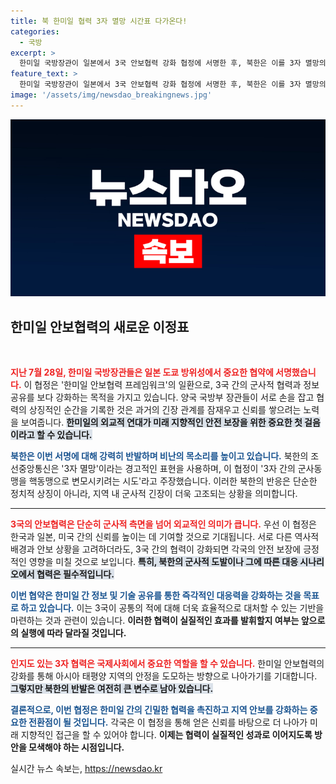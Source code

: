 ```yaml
---
title: 북 한미일 협력 3자 멸망 시간표 다가온다!
categories:
  - 국방
excerpt: >
  한미일 국방장관이 일본에서 3국 안보협력 강화 협정에 서명한 후, 북한은 이를 3자 멸망의 시간표로 규정하며 강력 반발. 군사동맹의 강화가 지역 안보에 미치는 악영향을 경고하고, 미국과 동맹국의 의도를 비난하는 논평이 쏟아졌다.
feature_text: >
  한미일 국방장관이 일본에서 3국 안보협력 강화 협정에 서명한 후, 북한은 이를 3자 멸망의 시간표로 규정하며 강력 반발. 군사동맹의 강화가 지역 안보에 미치는 악영향을 경고하고, 미국과 동맹국의 의도를 비난하는 논평이 쏟아졌다.
image: '/assets/img/newsdao_breakingnews.jpg'
---
```


<p><img src="/assets/img/newsdao_breakingnews.jpg" alt="cryptoinkorea 속보" /></p>

<h2 data-ke-size="size26">한미일 안보협력의 새로운 이정표</h2>

<p data-ke-size="size16">&nbsp;</p>

<p><b><span style="color: #ee2323;">지난 7월 28일, 한미일 국방장관들은 일본 도쿄 방위성에서 중요한 협약에 서명했습니다.</span></b> 이 협정은 '한미일 안보협력 프레임워크'의 일환으로, 3국 간의 군사적 협력과 정보 공유를 보다 강화하는 목적을 가지고 있습니다. 양국 국방부 장관들이 서로 손을 잡고 협력의 상징적인 순간을 기록한 것은 과거의 긴장 관계를 잠재우고 신뢰를 쌓으려는 노력을 보여줍니다. <b><span style="background-color: #21538527;">한미일의 외교적 연대가 미래 지향적인 안전 보장을 위한 중요한 첫 걸음이라고 할 수 있습니다.</span></b> </p>

<p><b><span style="color: #1a5490;">북한은 이번 서명에 대해 강력히 반발하며 비난의 목소리를 높이고 있습니다.</span></b> 북한의 조선중앙통신은 '3자 멸망'이라는 경고적인 표현을 사용하며, 이 협정이 '3자 간의 군사동맹을 핵동맹으로 변모시키려는 시도'라고 주장했습니다. 이러한 북한의 반응은 단순한 정치적 상징이 아니라, 지역 내 군사적 긴장이 더욱 고조되는 상황을 의미합니다. </p>

<hr>

<p><b><span style="color: #ee2323;">3국의 안보협력은 단순히 군사적 측면을 넘어 외교적인 의미가 큽니다.</span></b> 우선 이 협정은 한국과 일본, 미국 간의 신뢰를 높이는 데 기여할 것으로 기대됩니다. 서로 다른 역사적 배경과 안보 상황을 고려하더라도, 3국 간의 협력이 강화되면 각국의 안전 보장에 긍정적인 영향을 미칠 것으로 보입니다. <b><span style="background-color: #21538527;">특히, 북한의 군사적 도발이나 그에 따른 대응 시나리오에서 협력은 필수적입니다.</span></b> </p>

<p><b><span style="color: #1a5490;">이번 협약은 한미일 간 정보 및 기술 공유를 통한 즉각적인 대응력을 강화하는 것을 목표로 하고 있습니다.</span></b> 이는 3국이 공통의 적에 대해 더욱 효율적으로 대처할 수 있는 기반을 마련하는 것과 관련이 있습니다. <b> 이러한 협력이 실질적인 효과를 발휘할지 여부는 앞으로의 실행에 따라 달라질 것입니다.</b> </p>

<hr>

<p><b><span style="color: #ee2323;">인지도 있는 3자 협력은 국제사회에서 중요한 역할을 할 수 있습니다.</span></b> 한미일 안보협력의 강화를 통해 아시아 태평양 지역의 안정을 도모하는 방향으로 나아가기를 기대합니다. <b><span style="background-color: #21538527;">그렇지만 북한의 반발은 여전히 큰 변수로 남아 있습니다.</span></b> </p>

<p><b><span style="color: #1a5490;">결론적으로, 이번 협정은 한미일 간의 긴밀한 협력을 촉진하고 지역 안보를 강화하는 중요한 전환점이 될 것입니다.</span></b> 각국은 이 협정을 통해 얻은 신뢰를 바탕으로 더 나아가 미래 지향적인 접근을 할 수 있어야 합니다. <b>이제는 협력이 실질적인 성과로 이어지도록 방안을 모색해야 하는 시점입니다.</b> </p>

<p data-ke-size="size16"></p>
실시간 뉴스 속보는, <a href="https://newsdao.kr" rel="dofollow">https://newsdao.kr</a>


